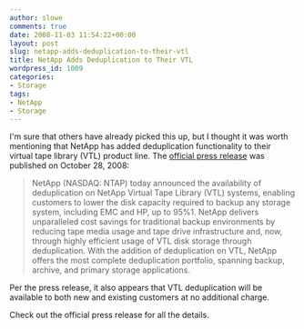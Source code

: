 ```yaml
---
author: slowe
comments: true
date: 2008-11-03 11:54:22+00:00
layout: post
slug: netapp-adds-deduplication-to-their-vtl
title: NetApp Adds Deduplication to Their VTL
wordpress_id: 1009
categories:
- Storage
tags:
- NetApp
- Storage
---
```


I'm sure that others have already picked this up, but I thought it was worth mentioning that NetApp has added deduplication functionality to their virtual tape library (VTL) product line. The [official press release](http://www.netapp.com/us/company/news/news-rel-20081028.html) was published on October 28, 2008:

>NetApp (NASDAQ: NTAP) today announced the availability of deduplication on NetApp Virtual Tape Library (VTL) systems, enabling customers to lower the disk capacity required to backup any storage system, including EMC and HP, up to 95%1. NetApp delivers unparalleled cost savings for traditional backup environments by reducing tape media usage and tape drive infrastructure and, now, through highly efficient usage of VTL disk storage through deduplication. With the addition of deduplication on VTL, NetApp offers the most complete deduplication portfolio, spanning backup, archive, and primary storage applications.

Per the press release, it also appears that VTL deduplication will be available to both new and existing customers at no additional charge.

Check out the official press release for all the details.
